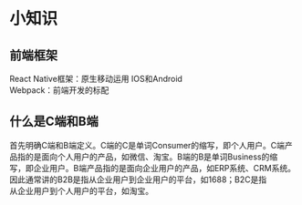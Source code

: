 # 小知识

## 前端框架
React Native框架：原生移动运用 IOS和Android<br>
Webpack：前端开发的标配<br>


## 什么是C端和B端
首先明确C端和B端定义。C端的C是单词Consumer的缩写，即个人用户。C端产品指的是面向个人用户的产品，如微信、淘宝。B端的B是单词Business的缩<br>写，即企业用户。B端产品指的是面向企业用户的产品，如ERP系统、CRM系统。因此通常讲的B2B是指从企业用户到企业用户的平台，如1688；B2C是指<br>从企业用户到个人用户的平台，如淘宝。